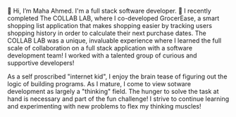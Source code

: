 👋 Hi, I’m Maha Ahmed. I'm a full stack software developer. 🌱  I recently completed The COLLAB LAB, where I co-developed GrocerEase, a smart shopping list application that makes shopping easier by tracking users shopping history in order to calculate their next purchase dates. The COLLAB LAB was a unique, invaluable experience where I learned the full scale of collaboration on a full stack application with a software development team! I worked with a talented group of curious and supportive developers!

As a self proscribed "internet kid", I enjoy the brain tease of figuring out the logic of building programs. As I mature, I come to view sotware development as largely a "thinking" field. The hunger to solve the task at hand is necessary and part of the fun challenge! I strive to continue learning and experimenting with new problems to flex my thinking muscles! 
<!---
maha4peace/maha4peace is a ✨ special ✨ repository because its `README.md` (this file) appears on your GitHub profile.
You can click the Preview link to take a look at your changes.
--->
